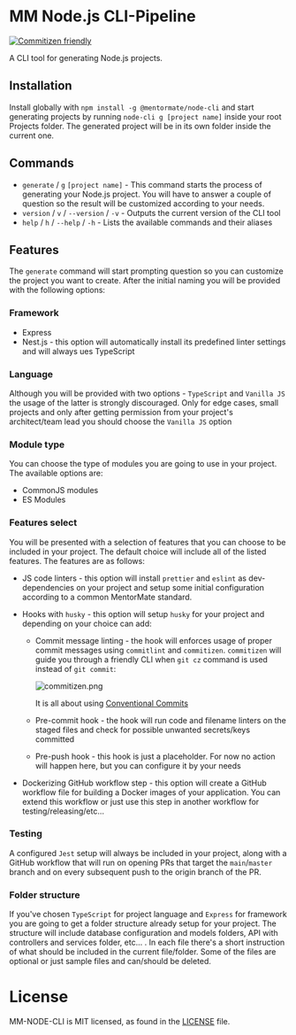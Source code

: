 # MM Node.js CLI-Pipeline

[![Commitizen friendly](https://img.shields.io/badge/commitizen-friendly-brightgreen.svg)](http://commitizen.github.io/cz-cli/)

A CLI tool for generating Node.js projects.

## Installation

Install globally with `npm install -g @mentormate/node-cli` and start generating projects by
running `node-cli g [project name]` inside your root Projects folder. The generated project will
be in its own folder inside the current one.

## Commands

- `generate` / `g` `[project name]` - This command starts the process of generating your Node.js project.
  You will have to answer a couple of question so the result will be customized according to your needs.
- `version` / `v` / `--version` / `-v` - Outputs the current version of the CLI tool
- `help` / `h` / `--help` / `-h` - Lists the available commands and their aliases

## Features

The `generate` command will start prompting question so you can customize the project you want to create.
After the initial naming you will be provided with the following options:

### Framework

- Express
- Nest.js - this option will automatically install its predefined linter settings and will always ues TypeScript

### Language

Although you will be provided with two options - `TypeScript` and `Vanilla JS` the usage of the latter is strongly
discouraged. Only for edge cases, small projects and only after getting permission from your project's architect/team lead
you should choose the `Vanilla JS` option

### Module type

You can choose the type of modules you are going to use in your project. The available options are:

- CommonJS modules
- ES Modules

### Features select

You will be presented with a selection of features that you can choose to be included in your project.
The default choice will include all of the listed features. The features are as follows:

- JS code linters - this option will install `prettier` and `eslint` as dev-dependencies on your project and
  setup some initial configuration according to a common MentorMate standard.
- Hooks with `husky` - this option will setup `husky` for your project and depending on your choice can add:

  - Commit message linting - the hook will enforces usage of proper commit messages using `commitlint` and `commitizen`.
    `commitizen` will guide you through a friendly CLI when `git cz` command is used instead of `git commit`:

    ![commitizen.png](https://raw.githubusercontent.com/commitizen/cz-cli/master/meta/screenshots/add-commit.png)

    It is all about using [Conventional Commits](https://www.conventionalcommits.org/en/v1.0.0/)

  - Pre-commit hook - the hook will run code and filename linters on the staged files and check for possible
    unwanted secrets/keys committed
  - Pre-push hook - this hook is just a placeholder. For now no action will happen here, but you can configure it by your needs

- Dockerizing GitHub workflow step - this option will create a GitHub workflow file for building a Docker images
  of your application. You can extend this workflow or just use this step in another workflow for testing/releasing/etc...

### Testing

A configured `Jest` setup will always be included in your project, along with a GitHub workflow that will run on opening
PRs that target the `main`/`master` branch and on every subsequent push to the origin branch of the PR.

### Folder structure

If you've chosen `TypeScript` for project language and `Express` for framework you are going to get a
folder structure already setup for your project. The structure will include database configuration and models folders,
API with controllers and services folder, etc... . In each file there's a short instruction of what should be included
in the current file/folder. Some of the files are optional or just sample files and can/should be deleted.

# License

MM-NODE-CLI is MIT licensed, as found in the [LICENSE](https://github.com/MentorMate/node-project-cli/blob/main/LICENSE) file.
